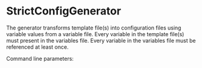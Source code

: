 StrictConfigGenerator
=====================

The generator transforms template file(s) into configuration files using variable values from a variable file.
Every variable in the template file(s) must present in the variables file.
Every variable in the variables file must be referenced at least once.

Command line parameters: <template file or directory> <variables file> <output dir>

- 1st param - The template file or directory containing template files.
            Variables to substitute shall be inserted in "##variable-name##" format.
            Example: 
            sever.address = ##server##
- 2nd param - The variables file containing the variables used for generating config in the "key = value" format.
            Example: server = http://google.com
- 3rd param - The output directory to which the config(s) should be generated.
